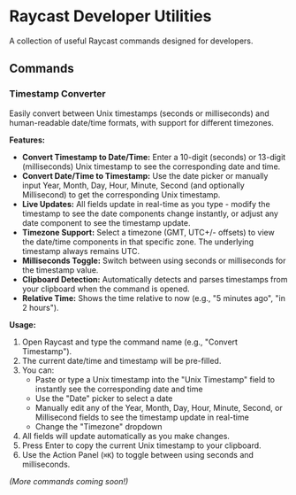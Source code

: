 # Raycast Developer Utilities

A collection of useful Raycast commands designed for developers.

## Commands

### Timestamp Converter

Easily convert between Unix timestamps (seconds or milliseconds) and human-readable date/time formats, with support for different timezones.

**Features:**

*   **Convert Timestamp to Date/Time:** Enter a 10-digit (seconds) or 13-digit (milliseconds) Unix timestamp to see the corresponding date and time.
*   **Convert Date/Time to Timestamp:** Use the date picker or manually input Year, Month, Day, Hour, Minute, Second (and optionally Millisecond) to get the corresponding Unix timestamp.
*   **Live Updates:** All fields update in real-time as you type - modify the timestamp to see the date components change instantly, or adjust any date component to see the timestamp update.
*   **Timezone Support:** Select a timezone (GMT, UTC+/- offsets) to view the date/time components in that specific zone. The underlying timestamp always remains UTC.
*   **Milliseconds Toggle:** Switch between using seconds or milliseconds for the timestamp value.
*   **Clipboard Detection:** Automatically detects and parses timestamps from your clipboard when the command is opened.
*   **Relative Time:** Shows the time relative to now (e.g., "5 minutes ago", "in 2 hours").

**Usage:**

1.  Open Raycast and type the command name (e.g., "Convert Timestamp").
2.  The current date/time and timestamp will be pre-filled.
3.  You can:
    *   Paste or type a Unix timestamp into the "Unix Timestamp" field to instantly see the corresponding date and time
    *   Use the "Date" picker to select a date
    *   Manually edit any of the Year, Month, Day, Hour, Minute, Second, or Millisecond fields to see the timestamp update in real-time
    *   Change the "Timezone" dropdown
4.  All fields will update automatically as you make changes.
5.  Press Enter to copy the current Unix timestamp to your clipboard.
6.  Use the Action Panel (`⌘K`) to toggle between using seconds and milliseconds.

*(More commands coming soon!)*

